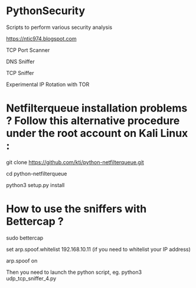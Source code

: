 # PythonSecurity
Scripts to perform various security analysis

https://ntic974.blogspot.com

TCP Port Scanner

DNS Sniffer

TCP Sniffer

Experimental IP Rotation with TOR


# Netfilterqueue installation problems ? Follow this alternative procedure under the root account on Kali Linux :

git clone https://github.com/kti/python-netfilterqueue.git

cd python-netfilterqueue

python3 setup.py install


# How to use the sniffers with Bettercap ?

sudo bettercap

set arp.spoof.whitelist 192.168.10.11 (if you need to whitelist your IP address)

arp.spoof on

Then you need to launch the python script, eg. python3 udp_tcp_sniffer_4.py
